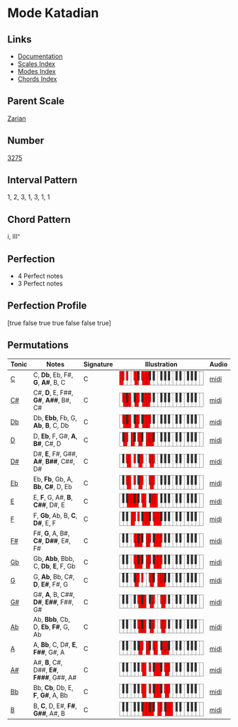 # Mode Katadian

## Links

- [Documentation](index.md)
- [Scales Index](Scales.md)
- [Modes Index](Modes.md)
- [Chords Index](Chords.md)

## Parent Scale

[Zarian](ScaleZarian.md)

## Number

[3275](https://ianring.com/musictheory/scales/3275)

## Interval Pattern

1, 2, 3, 1, 3, 1, 1

## Chord Pattern

i, III⁺

## Perfection

- 4 Perfect notes
- 3 Perfect notes

## Perfection Profile

[true false true true false false true]

## Permutations

| Tonic | Notes | Signature | Illustration | Audio |
|-------|-------|-----------|--------------|-------|
| [C](ModeCNaturalKatadian.md) | C, **Db**, Eb, F#, **G**, **A#**, B, C | C | ![CNaturalKatadian](ModeCNaturalKatadian.png) | [midi](https://github.com/edipermadi/music/blob/main/docs/ModeCNaturalKatadian.mid?raw=true) |
| [C#](ModeCSharpKatadian.md) | C#, **D**, E, F##, **G#**, **A##**, B#, C# | C | ![CSharpKatadian](ModeCSharpKatadian.png) | [midi](https://github.com/edipermadi/music/blob/main/docs/ModeCSharpKatadian.mid?raw=true) |
| [Db](ModeDFlatKatadian.md) | Db, **Ebb**, Fb, G, **Ab**, **B**, C, Db | C | ![DFlatKatadian](ModeDFlatKatadian.png) | [midi](https://github.com/edipermadi/music/blob/main/docs/ModeDFlatKatadian.mid?raw=true) |
| [D](ModeDNaturalKatadian.md) | D, **Eb**, F, G#, **A**, **B#**, C#, D | C | ![DNaturalKatadian](ModeDNaturalKatadian.png) | [midi](https://github.com/edipermadi/music/blob/main/docs/ModeDNaturalKatadian.mid?raw=true) |
| [D#](ModeDSharpKatadian.md) | D#, **E**, F#, G##, **A#**, **B##**, C##, D# | C | ![DSharpKatadian](ModeDSharpKatadian.png) | [midi](https://github.com/edipermadi/music/blob/main/docs/ModeDSharpKatadian.mid?raw=true) |
| [Eb](ModeEFlatKatadian.md) | Eb, **Fb**, Gb, A, **Bb**, **C#**, D, Eb | C | ![EFlatKatadian](ModeEFlatKatadian.png) | [midi](https://github.com/edipermadi/music/blob/main/docs/ModeEFlatKatadian.mid?raw=true) |
| [E](ModeENaturalKatadian.md) | E, **F**, G, A#, **B**, **C##**, D#, E | C | ![ENaturalKatadian](ModeENaturalKatadian.png) | [midi](https://github.com/edipermadi/music/blob/main/docs/ModeENaturalKatadian.mid?raw=true) |
| [F](ModeFNaturalKatadian.md) | F, **Gb**, Ab, B, **C**, **D#**, E, F | C | ![FNaturalKatadian](ModeFNaturalKatadian.png) | [midi](https://github.com/edipermadi/music/blob/main/docs/ModeFNaturalKatadian.mid?raw=true) |
| [F#](ModeFSharpKatadian.md) | F#, **G**, A, B#, **C#**, **D##**, E#, F# | C | ![FSharpKatadian](ModeFSharpKatadian.png) | [midi](https://github.com/edipermadi/music/blob/main/docs/ModeFSharpKatadian.mid?raw=true) |
| [Gb](ModeGFlatKatadian.md) | Gb, **Abb**, Bbb, C, **Db**, **E**, F, Gb | C | ![GFlatKatadian](ModeGFlatKatadian.png) | [midi](https://github.com/edipermadi/music/blob/main/docs/ModeGFlatKatadian.mid?raw=true) |
| [G](ModeGNaturalKatadian.md) | G, **Ab**, Bb, C#, **D**, **E#**, F#, G | C | ![GNaturalKatadian](ModeGNaturalKatadian.png) | [midi](https://github.com/edipermadi/music/blob/main/docs/ModeGNaturalKatadian.mid?raw=true) |
| [G#](ModeGSharpKatadian.md) | G#, **A**, B, C##, **D#**, **E##**, F##, G# | C | ![GSharpKatadian](ModeGSharpKatadian.png) | [midi](https://github.com/edipermadi/music/blob/main/docs/ModeGSharpKatadian.mid?raw=true) |
| [Ab](ModeAFlatKatadian.md) | Ab, **Bbb**, Cb, D, **Eb**, **F#**, G, Ab | C | ![AFlatKatadian](ModeAFlatKatadian.png) | [midi](https://github.com/edipermadi/music/blob/main/docs/ModeAFlatKatadian.mid?raw=true) |
| [A](ModeANaturalKatadian.md) | A, **Bb**, C, D#, **E**, **F##**, G#, A | C | ![ANaturalKatadian](ModeANaturalKatadian.png) | [midi](https://github.com/edipermadi/music/blob/main/docs/ModeANaturalKatadian.mid?raw=true) |
| [A#](ModeASharpKatadian.md) | A#, **B**, C#, D##, **E#**, **F###**, G##, A# | C | ![ASharpKatadian](ModeASharpKatadian.png) | [midi](https://github.com/edipermadi/music/blob/main/docs/ModeASharpKatadian.mid?raw=true) |
| [Bb](ModeBFlatKatadian.md) | Bb, **Cb**, Db, E, **F**, **G#**, A, Bb | C | ![BFlatKatadian](ModeBFlatKatadian.png) | [midi](https://github.com/edipermadi/music/blob/main/docs/ModeBFlatKatadian.mid?raw=true) |
| [B](ModeBNaturalKatadian.md) | B, **C**, D, E#, **F#**, **G##**, A#, B | C | ![BNaturalKatadian](ModeBNaturalKatadian.png) | [midi](https://github.com/edipermadi/music/blob/main/docs/ModeBNaturalKatadian.mid?raw=true) |
